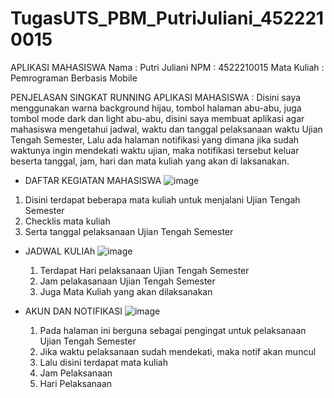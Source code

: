 # TugasUTS_PBM_PutriJuliani_4522210015
APLIKASI MAHASISWA
Nama : Putri Juliani
NPM  : 4522210015
Mata Kuliah : Pemrograman Berbasis Mobile

PENJELASAN SINGKAT RUNNING APLIKASI MAHASISWA :
Disini saya menggunakan warna background hijau, tombol halaman abu-abu, juga tombol mode dark dan light abu-abu, disini saya membuat aplikasi agar mahasiswa mengetahui jadwal, waktu dan tanggal pelaksanaan waktu Ujian Tengah Semester, Lalu ada halaman notifikasi yang dimana jika sudah waktunya ingin mendekati waktu ujian, maka notifikasi tersebut keluar beserta tanggal, jam, hari dan mata kuliah yang akan di laksanakan.

- DAFTAR KEGIATAN MAHASISWA
![image](https://github.com/user-attachments/assets/7ae8cd46-b0b8-4a3f-9231-ef5941a13303)
1. Disini terdapat beberapa mata kuliah untuk menjalani Ujian Tengah Semester 
2. Checklis mata kuliah
3. Serta tanggal pelaksanaan Ujian Tengah Semester


- JADWAL KULIAh
  ![image](https://github.com/user-attachments/assets/0322dd9d-3834-4e40-b325-d8602e856df5)
  1. Terdapat Hari pelaksanaan Ujian Tengah Semester
  2. Jam pelakasanaan Ujian Tengah Semester
  3. Juga Mata Kuliah yang akan dilaksanakan


- AKUN DAN NOTIFIKASI
  ![image](https://github.com/user-attachments/assets/d21ae748-b109-4dce-b8e8-bb11dde25cef)
  1. Pada halaman ini berguna sebagai pengingat untuk pelaksanaan Ujian Tengah Semester
  2. Jika waktu pelaksanaan sudah mendekati, maka notif akan muncul
  3. Lalu disini terdapat mata kuliah
  4. Jam Pelaksanaan
  5. Hari Pelaksanaan

